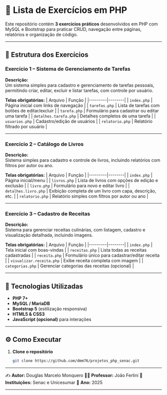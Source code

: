 # 📌 Lista de Exercícios em PHP

Este repositório contém **3 exercícios práticos** desenvolvidos em PHP com MySQL e Bootstrap para praticar CRUD, navegação entre páginas, relatórios e organização de código.

---

## 📂 Estrutura dos Exercícios

### **Exercício 1 – Sistema de Gerenciamento de Tarefas**

**Descrição:**  
Um sistema simples para cadastro e gerenciamento de tarefas pessoais, permitindo criar, editar, excluir e listar tarefas, com controle por usuário.

**Telas obrigatórias:**
| Arquivo | Função |
|---------|--------|
| `index.php` | Página inicial com links de navegação |
| `tarefas.php` | Lista de tarefas com botões de editar/excluir |
| `tarefa.php` | Formulário para cadastrar ou editar uma tarefa |
| `detalhes.tarefa.php` | Detalhes completos de uma tarefa |
| `usuarios.php` | Cadastro/edição de usuários |
| `relatorio.php` | Relatório filtrado por usuário |

---

### **Exercício 2 – Catálogo de Livros**

**Descrição:**  
Sistema simples para cadastro e controle de livros, incluindo relatórios com filtros por autor ou ano.

**Telas obrigatórias:**
| Arquivo | Função |
|---------|--------|
| `index.php` | Página inicial/menu |
| `livros.php` | Lista de livros com opções de edição e exclusão |
| `livro.php` | Formulário para novo e editar livro |
| `detalhes.livro.php` | Exibição completa de um livro com capa, descrição, etc. |
| `relatorio.php` | Relatório simples com filtros por autor ou ano |

---

### **Exercício 3 – Cadastro de Receitas**

**Descrição:**  
Sistema para gerenciar receitas culinárias, com listagem, cadastro e visualização detalhada, incluindo imagens.

**Telas obrigatórias:**
| Arquivo | Função |
|---------|--------|
| `index.php` | Tela inicial com boas-vindas |
| `receitas.php` | Lista todas as receitas cadastradas |
| `receita.php` | Formulário único para cadastrar/editar receita |
| `visualizar.receita.php` | Exibe receita completa com imagem |
| `categorias.php` | Gerenciar categorias das receitas (opcional) |

---

## 🚀 Tecnologias Utilizadas

- **PHP 7+**
- **MySQL / MariaDB**
- **Bootstrap 5** (estilização responsiva)
- **HTML5 & CSS3**
- **JavaScript (opcional)** para interações

---

## ⚙️ Como Executar

1. **Clone o repositório**
   ```bash
   git clone https://github.com/dmm76/projetos_php_senac.git
   ```

---

✍️ **Autor:** Douglas Marcelo Monquero
👨‍🏫 **Professor:** João Ferlini
🏫 **Instituições:** Senac e Unicesumar
📅 **Ano:** 2025

---
